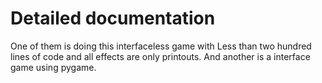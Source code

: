 # Detailed documentation
One of them is doing this interfaceless game with Less than two hundred lines of code and all effects are only printouts.
And another is a interface game using pygame.
